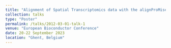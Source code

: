 ```yaml
---
title: "Alignment of Spatial Transcriptomics data with the alignProMises R package"
collection: talks
type: "Poster"
permalink: /talks/2012-03-01-talk-1
venue: "European Bioconductor Conference"
date: 20-22 September 2023
location: "Ghent, Belgium"
---
```


